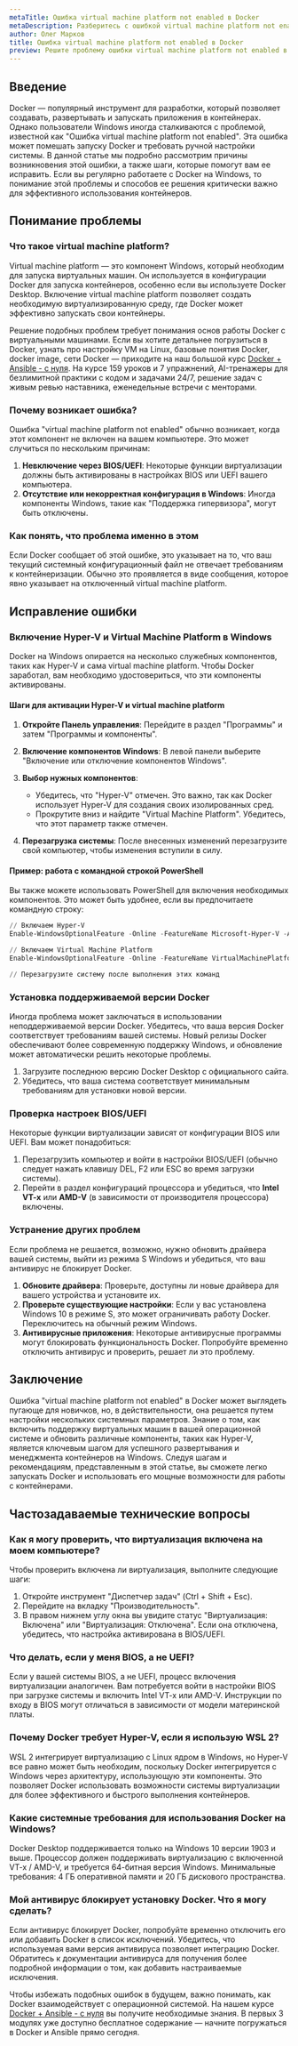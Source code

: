 ```yaml
---
metaTitle: Ошибка virtual machine platform not enabled в Docker
metaDescription: Разберитесь с ошибкой virtual machine platform not enabled в Docker - Узнайте, как исправить и избежать проблемы на Windows, чтобы начать работу с контейнерами
author: Олег Марков
title: Ошибка virtual machine platform not enabled в Docker
preview: Решите проблему ошибки virtual machine platform not enabled в Docker. Исследуйте, как настроить Windows для корректной работы контейнеров и убедитесь в правильности конфигурации
---
```


## Введение

Docker — популярный инструмент для разработки, который позволяет создавать, развертывать и запускать приложения в контейнерах. Однако пользователи Windows иногда сталкиваются с проблемой, известной как "Ошибка virtual machine platform not enabled". Эта ошибка может помешать запуску Docker и требовать ручной настройки системы. В данной статье мы подробно рассмотрим причины возникновения этой ошибки, а также шаги, которые помогут вам ее исправить. Если вы регулярно работаете с Docker на Windows, то понимание этой проблемы и способов ее решения критически важно для эффективного использования контейнеров.

## Понимание проблемы

### Что такое virtual machine platform?

Virtual machine platform — это компонент Windows, который необходим для запуска виртуальных машин. Он используется в конфигурации Docker для запуска контейнеров, особенно если вы используете Docker Desktop. Включение virtual machine platform позволяет создать необходимую виртуализированную среду, где Docker может эффективно запускать свои контейнеры.

Решение подобных проблем требует понимания основ работы Docker с виртуальными машинами. Если вы хотите детальнее погрузиться в Docker, узнать про настройку VM на Linux, базовые понятия Docker, docker image, сети Docker — приходите на наш большой курс [Docker + Ansible - с нуля](https://purpleschool.ru/course/docker?utm_source=knowledgebase&utm_medium=text&utm_campaign=Oshibka_virtual_machine_platform_not_enabled_v_Docker). На курсе 159 уроков и 7 упражнений, AI-тренажеры для безлимитной практики с кодом и задачами 24/7, решение задач с живым ревью наставника, еженедельные встречи с менторами.

### Почему возникает ошибка?

Ошибка "virtual machine platform not enabled" обычно возникает, когда этот компонент не включен на вашем компьютере. Это может случиться по нескольким причинам:

1. **Невключение через BIOS/UEFI**: Некоторые функции виртуализации должны быть активированы в настройках BIOS или UEFI вашего компьютера.
2. **Отсутствие или некорректная конфигурация в Windows**: Иногда компоненты Windows, такие как "Поддержка гипервизора", могут быть отключены.

### Как понять, что проблема именно в этом

Если Docker сообщает об этой ошибке, это указывает на то, что ваш текущий системный конфигурационный файл не отвечает требованиям к контейнеризации. Обычно это проявляется в виде сообщения, которое явно указывает на отключенный virtual machine platform.

## Исправление ошибки

### Включение Hyper-V и Virtual Machine Platform в Windows

Docker на Windows опирается на несколько служебных компонентов, таких как Hyper-V и сама virtual machine platform. Чтобы Docker заработал, вам необходимо удостовериться, что эти компоненты активированы.

#### Шаги для активации Hyper-V и virtual machine platform

1. **Откройте Панель управления**: Перейдите в раздел "Программы" и затем "Программы и компоненты".

2. **Включение компонентов Windows**: В левой панели выберите "Включение или отключение компонентов Windows".

3. **Выбор нужных компонентов**:
   - Убедитесь, что "Hyper-V" отмечен. Это важно, так как Docker использует Hyper-V для создания своих изолированных сред.
   - Прокрутите вниз и найдите "Virtual Machine Platform". Убедитесь, что этот параметр также отмечен.

4. **Перезагрузка системы**: После внесенных изменений перезагрузите свой компьютер, чтобы изменения вступили в силу.

#### Пример: работа с командной строкой PowerShell

Вы также можете использовать PowerShell для включения необходимых компонентов. Это может быть удобнее, если вы предпочитаете командную строку:

```powershell
// Включаем Hyper-V
Enable-WindowsOptionalFeature -Online -FeatureName Microsoft-Hyper-V -All

// Включаем Virtual Machine Platform
Enable-WindowsOptionalFeature -Online -FeatureName VirtualMachinePlatform -All

// Перезагрузите систему после выполнения этих команд
```

### Установка поддерживаемой версии Docker

Иногда проблема может заключаться в использовании неподдерживаемой версии Docker. Убедитесь, что ваша версия Docker соответствует требованиям вашей системы. Новый релизы Docker обеспечивают более современную поддержку Windows, и обновление может автоматически решить некоторые проблемы.

1. Загрузите последнюю версию Docker Desktop с официального сайта.
2. Убедитесь, что ваша система соответствует минимальным требованиям для установки новой версии.

### Проверка настроек BIOS/UEFI

Некоторые функции виртуализации зависят от конфигурации BIOS или UEFI. Вам может понадобиться:

1. Перезагрузить компьютер и войти в настройки BIOS/UEFI (обычно следует нажать клавишу DEL, F2 или ESC во время загрузки системы).
2. Перейти в раздел конфигураций процессора и убедиться, что **Intel VT-x** или **AMD-V** (в зависимости от производителя процессора) включены.

### Устранение других проблем

Если проблема не решается, возможно, нужно обновить драйвера вашей системы, выйти из режима S Windows и убедиться, что ваш антивирус не блокирует Docker.

1. **Обновите драйвера**: Проверьте, доступны ли новые драйвера для вашего устройства и установите их.
2. **Проверьте существующие настройки**: Если у вас установлена Windows 10 в режиме S, это может ограничивать работу Docker. Переключитесь на обычный режим Windows.
3. **Антивирусные приложения**: Некоторые антивирусные программы могут блокировать функциональность Docker. Попробуйте временно отключить антивирус и проверить, решает ли это проблему.

## Заключение

Ошибка "virtual machine platform not enabled" в Docker может выглядеть пугающе для новичков, но, в действительности, она решается путем настройки нескольких системных параметров. Знание о том, как включить поддержку виртуальных машин в вашей операционной системе и обновить различные компоненты, таких как Hyper-V, является ключевым шагом для успешного развертывания и менеджмента контейнеров на Windows. Следуя шагам и рекомендациям, представленным в этой статье, вы сможете легко запускать Docker и использовать его мощные возможности для работы с контейнерами.

## Частозадаваемые технические вопросы

### Как я могу проверить, что виртуализация включена на моем компьютере?

Чтобы проверить включена ли виртуализация, выполните следующие шаги:
1. Откройте инструмент "Диспетчер задач" (Ctrl + Shift + Esc).
2. Перейдите на вкладку "Производительность".
3. В правом нижнем углу окна вы увидите статус "Виртуализация: Включена" или "Виртуализация: Отключена". Если она отключена, убедитесь, что настройка активирована в BIOS/UEFI.

### Что делать, если у меня BIOS, а не UEFI?

Если у вашей системы BIOS, а не UEFI, процесс включения виртуализации аналогичен. Вам потребуется войти в настройки BIOS при загрузке системы и включить Intel VT-x или AMD-V. Инструкции по входу в BIOS могут отличаться в зависимости от модели материнской платы.

### Почему Docker требует Hyper-V, если я использую WSL 2?

WSL 2 интегрирует виртуализацию с Linux ядром в Windows, но Hyper-V все равно может быть необходим, поскольку Docker интегрируется с Windows через архитектуру, использующую эти компоненты. Это позволяет Docker использовать возможности системы виртуализации для более эффективного и быстрого выполнения контейнеров.

### Какие системные требования для использования Docker на Windows?

Docker Desktop поддерживается только на Windows 10 версии 1903 и выше. Процессор должен поддерживать виртуализацию с включенной VT-x / AMD-V, и требуется 64-битная версия Windows. Минимальные требования: 4 ГБ оперативной памяти и 20 ГБ дискового пространства.

### Мой антивирус блокирует установку Docker. Что я могу сделать?

Если антивирус блокирует Docker, попробуйте временно отключить его или добавить Docker в список исключений. Убедитесь, что используемая вами версия антивируса позволяет интеграцию Docker. Обратитесь к документации антивируса для получения более подробной информации о том, как добавить настраиваемые исключения.

Чтобы избежать подобных ошибок в будущем, важно понимать, как Docker взаимодействует с операционной системой. На нашем курсе [Docker + Ansible - с нуля](https://purpleschool.ru/course/docker?utm_source=knowledgebase&utm_medium=text&utm_campaign=Oshibka_virtual_machine_platform_not_enabled_v_Docker) вы получите необходимые знания. В первых 3 модулях уже доступно бесплатное содержание — начните погружаться в Docker и Ansible прямо сегодня.
